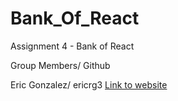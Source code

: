 # Bank_Of_React
Assignment 4 - Bank of React

Group Members/ Github

Eric Gonzalez/ ericrg3
[Link to website](https://github.com/ericrg3/Bank_Of_React)
